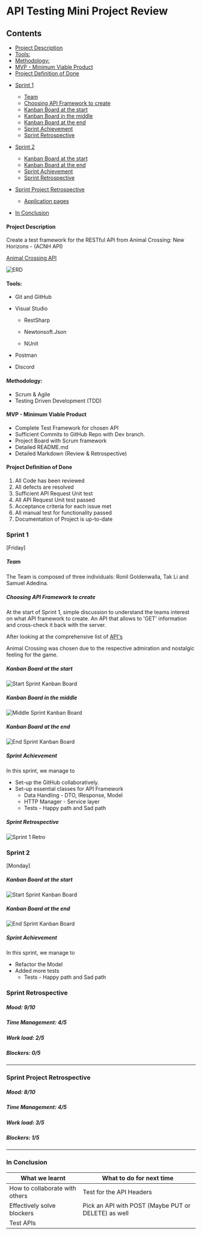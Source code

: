 # **API Testing Mini Project Review** 

## Contents

  * [Project Description](#project-description)
  * [Tools:](#tools-)
  * [Methodology:](#methodology-)
  * [MVP - Minimum Viable Product](#mvp---minimum-viable-product)
  * [Project Definition of Done](#project-definition-of-done)
- [Sprint 1](#sprint-1)
    + [Team](#team)
    + [Choosing API Framework to create](#choosing-api-framework-to-create)
    + [Kanban Board at the start](#kanban-board-at-the-start)
    + [Kanban Board in the middle](#kanban-board-in-the-middle)
    + [Kanban Board at the end](#kanban-board-at-the-end)
    + [Sprint Achievement](#sprint-achievement)
    + [Sprint Retrospective](#sprint-retrospective)
- [Sprint 2](#sprint-2)
    + [Kanban Board at the start](#kanban-board-at-the-start-1)
    + [Kanban Board at the end](#kanban-board-at-the-end-1)
    + [Sprint Achievement](#sprint-achievement-1)
    
    * [Sprint Retrospective](#sprint-retrospective-1)
- [Sprint Project Retrospective](#sprint-project-retrospective)
  * [Application pages](#application-pages)
- [In Conclusion](#in-conclusion)

#### Project Description

Create a test framework for the RESTful API from Animal Crossing: New Horizons -  (ACNH API)

 [Animal Crossing API](http://acnhapi.com/doc)

![ERD](Images/Images.jpg)

#### Tools:

- Git and GitHub

- Visual Studio

  - RestSharp

  - Newtonsoft.Json
  - NUnit

- Postman

- Discord

#### Methodology:

* Scrum & Agile
* Testing Driven Development (TDD)

#### MVP - Minimum Viable Product

- Complete Test Framework for chosen API
- Sufficient Commits to GitHub Repo with Dev branch.
- Project Board with Scrum framework
- Detailed README.md
- Detailed Markdown (Review & Retrospective)

#### Project Definition of Done

1. All Code has been reviewed
2. All defects are resolved
3. Sufficient API Request Unit test
4. All API Request Unit test passed
5. Acceptance criteria for each issue met
6. All manual test for functionality passed
7. Documentation of Project is up-to-date

### Sprint 1

[Friday]

##### Team

The Team is composed of three individuals: Ronil Goldenwalla, Tak Li and Samuel Adedina.

##### Choosing API Framework to create

At the start of Sprint 1, simple discussion to understand the teams interest on what API framework to create. An API that allows to 'GET' information and cross-check it back with the server.

After looking at the comprehensive list of [API's](https://github.com/public-apis/public-apis)

Animal Crossing was chosen due to the respective admiration and nostalgic feeling for the game.

##### Kanban Board at the start

![Start Sprint Kanban Board](Images/Sprint1_Start.JPG)

##### Kanban Board in the middle

![Middle Sprint Kanban Board](Images/Sprint1_Midle.JPG)

##### Kanban Board at the end

![End Sprint Kanban Board](Images/Sprint1_End.JPG)

##### Sprint Achievement

In this sprint, we manage to 

- Set-up the GitHub collaboratively.
- Set-up essential classes for API Framework
  * Data Handling - DTO, IResponse, Model
  * HTTP Manager - Service layer
  * Tests - Happy path and Sad path

##### Sprint Retrospective

![Sprint 1 Retro](Images/RetroSprint1.png)



### Sprint 2

[Monday]

##### Kanban Board at the start

![Start Sprint Kanban Board](h)

##### Kanban Board at the end

![End Sprint Kanban Board](h)

##### Sprint Achievement

In this sprint, we manage to 

- Refactor the Model
- Added more tests
  * Tests - Happy path and Sad path

### Sprint Retrospective

##### Mood: 9/10



##### Time Management: 4/5



#####  Work load: 2/5



##### Blockers: 0/5



------------------------

### Sprint Project Retrospective

##### Mood: 8/10



##### Time Management: 4/5



#####  Work load: 3/5



##### Blockers: 1/5



-------------------------------



### In Conclusion

| What we learnt                 | What to do for next time                            |
| ------------------------------ | --------------------------------------------------- |
| How to collaborate with others | Test for the API Headers                            |
| Effectively solve blockers     | Pick an API with POST (Maybe PUT or DELETE) as well |
| Test APIs                      |                                                     |





